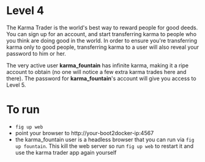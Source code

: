 # Level 4

The Karma Trader is the world's best way to reward people for good deeds. You
can sign up for an account, and start transferring karma to people who you
think are doing good in the world. In order to ensure you're transferring karma
only to good people, transferring karma to a user will also reveal your
password to him or her.

The very active user **karma_fountain** has infinite karma, making it a ripe
account to obtain (no one will notice a few extra karma trades here and there).
The password for **karma_fountain**'s account will give you access to Level 5.

# To run

- `fig up web`
- point your browser to http://your-boot2docker-ip:4567
- the karma_fountain user is a headless browser that you can run via `fig up fountain`.
  This kill the web server so run `fig up web` to restart it and use the karma trader app again yourself


